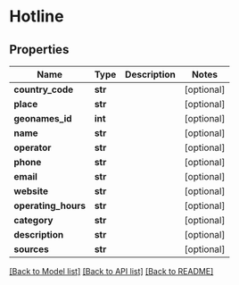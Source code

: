 # Hotline

## Properties
Name | Type | Description | Notes
------------ | ------------- | ------------- | -------------
**country_code** | **str** |  | [optional] 
**place** | **str** |  | [optional] 
**geonames_id** | **int** |  | [optional] 
**name** | **str** |  | [optional] 
**operator** | **str** |  | [optional] 
**phone** | **str** |  | [optional] 
**email** | **str** |  | [optional] 
**website** | **str** |  | [optional] 
**operating_hours** | **str** |  | [optional] 
**category** | **str** |  | [optional] 
**description** | **str** |  | [optional] 
**sources** | **str** |  | [optional] 

[[Back to Model list]](../README.md#documentation-for-models) [[Back to API list]](../README.md#documentation-for-api-endpoints) [[Back to README]](../README.md)


